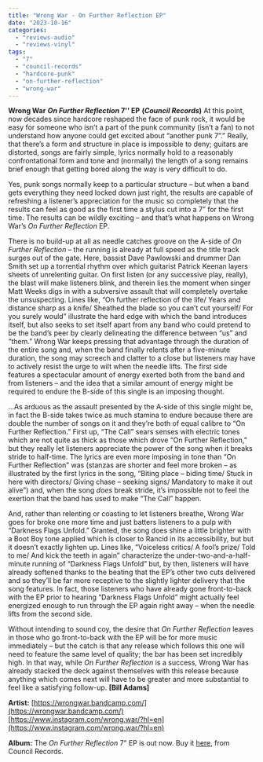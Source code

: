 ```yaml
---
title: "Wrong War - On Further Reflection EP"
date: "2023-10-16"
categories: 
  - "reviews-audio"
  - "reviews-vinyl"
tags: 
  - "7"
  - "council-records"
  - "hardcore-punk"
  - "on-further-reflection"
  - "wrong-war"
---
```


**Wrong War** **_On Further Reflection_ 7'' EP** **(_Council Records_)** At this point, now decades since hardcore reshaped the face of punk rock, it would be easy for someone who isn’t a part of the punk community (isn’t a fan) to not understand how anyone could get excited about “another punk 7”.” Really, that there’s a form and structure in place is impossible to deny; guitars are distorted, songs are fairly simple, lyrics normally hold to a reasonably confrontational form and tone and (normally) the length of a song remains brief enough that getting bored along the way is very difficult to do.

Yes, punk songs normally keep to a particular structure – but when a band gets everything they need locked down just right, the results are capable of refreshing a listener’s appreciation for the music so completely that the results can feel as good as the first time a stylus cut into a 7” for the first time. The results can be wildly exciting – and that’s what happens on Wrong War’s _On Further Reflection_ EP.

There is no build-up at all as needle catches groove on the A-side of _On Further Reflection_ – the running is already at full speed as the title track surges out of the gate. Here, bassist Dave Pawlowski and drummer Dan Smith set up a torrential rhythm over which guitarist Patrick Keenan layers sheets of unrelenting guitar. On first listen (or any successive play, really), the blast will make listeners blink, and therein lies the moment when singer Matt Weeks digs in with a subversive assault that will completely overtake the unsuspecting. Lines like, “On further reflection of the life/ Years and distance sharp as a knife/ Sheathed the blade so you can’t cut yourself/ For you surely would” illustrate the hard edge with which the band introduces itself, but also seeks to set itself apart from any band who could pretend to be the band’s peer by clearly delineating the difference between “us” and “them.” Wrong War keeps pressing that advantage through the duration of the entire song and, when the band finally relents after a five-minute duration, the song may screech and clatter to a close but listeners may have to actively resist the urge to wilt when the needle lifts. The first side features a spectacular amount of energy exerted both from the band and from listeners – and the idea that a similar amount of energy might be required to endure the B-side of this single is an imposing thought.

…As arduous as the assault presented by the A-side of this single might be, in fact the B-side takes twice as much stamina to endure because there are double the number of songs on it and they’re both of equal calibre to “On Further Reflection.” First up, “The Call” sears senses with electric tones which are not quite as thick as those which drove “On Further Reflection,” but they really let listeners appreciate the power of the song when it breaks stride to half-time. The lyrics are even more imposing in tone than “On Further Reflection” was (stanzas are shorter and feel more broken – as illustrated by the first lyrics in the song, “Biting place – biding time/ Stuck in here with directors/ Giving chase – seeking signs/ Mandatory to make it out alive”) and, when the song _does_ break stride, it’s impossible not to feel the exertion that the band has used to make “The Call” happen.

And, rather than relenting or coasting to let listeners breathe, Wrong War goes for broke one more time and just batters listeners to a pulp with “Darkness Flags Unfold.” Granted, the song does shine a little brighter with a Boot Boy tone applied which is closer to Rancid in its accessibility, but but it doesn’t exactly lighten up. Lines like, “Voiceless critics/ A fool’s prize/ Told to me/ And kick the teeth in again” characterize the under-two-and-a-half-minute running of “Darkness Flags Unfold” but, by then, listeners will have already softened thanks to the beating that the EP’s other two cuts delivered and so they’ll be far more receptive to the slightly lighter delivery that the song features. In fact, those listeners who have already gone front-to-back with the EP prior to hearing “Darkness Flags Unfold” might actually feel energized enough to run through the EP again right away – when the needle lifts from the second side.

Without intending to sound coy, the desire that _On Further Reflection_ leaves in those who go front-to-back with the EP will be for more music immediately – but the catch is that any release which follows this one will need to feature the same level of quality; the bar has been set incredibly high. In that way, while _On Further Reflection_ is a success, Wrong War has already stacked the deck against themselves with this release because anything which comes next will have to be greater and more substantial to feel like a satisfying follow-up. **\[Bill Adams\]**

**Artist:** [https://wrongwar.bandcamp.com/](https://wrongwar.bandcamp.com/) [https://www.instagram.com/wrong.war/?hl=en](https://www.instagram.com/wrong.war/?hl=en)

**Album:** The _On Further Reflection_ 7” EP is out now. Buy it [here](https://council-records.bandcamp.com/), from Council Records.
